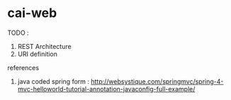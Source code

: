 # cai-web
TODO : 
  1) REST Architecture
  2) URI definition
  
references
  1) java coded spring form : http://websystique.com/springmvc/spring-4-mvc-helloworld-tutorial-annotation-javaconfig-full-example/

